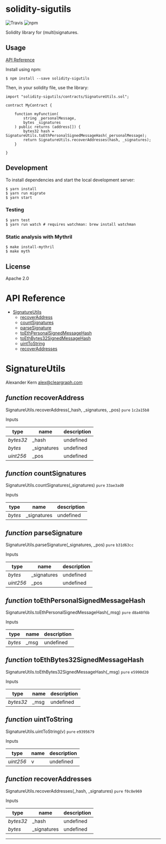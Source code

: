 # solidity-sigutils

![Travis](https://img.shields.io/travis/cleargraphinc/solidity-sigutils.svg) 
![npm](https://img.shields.io/npm/v/solidity-sigutils.svg)

Solidity library for (multi)signatures.

## Usage

[API Reference](#api-reference)

Install using npm:

    $ npm install --save solidity-sigutils

Then, in your solidity file, use the library:

```solidity
import "solidity-sigutils/contracts/SignatureUtils.sol";

contract MyContract {

    function myFunction(
        string _personalMessage,
        bytes _signatures
    ) public returns (address[]) {
        bytes32 hash = SignatureUtils.toEthPersonalSignedMessageHash(_personalMessage);
        return SignatureUtils.recoverAddresses(hash, _signatures);
    }

}
```

## Development

To install dependencies and start the local development server:

    $ yarn install
    $ yarn run migrate
    $ yarn start

### Testing

    $ yarn test
    $ yarn run watch # requires watchman: brew install watchman

### Static analysis with Mythril

    $ make install-mythril
    $ make myth

## License

Apache 2.0

# API Reference
* [SignatureUtils](#signatureutils)
  * [recoverAddress](#function-recoveraddress)
  * [countSignatures](#function-countsignatures)
  * [parseSignature](#function-parsesignature)
  * [toEthPersonalSignedMessageHash](#function-toethpersonalsignedmessagehash)
  * [toEthBytes32SignedMessageHash](#function-toethbytes32signedmessagehash)
  * [uintToString](#function-uinttostring)
  * [recoverAddresses](#function-recoveraddresses)

# SignatureUtils

Alexander Kern <alex@cleargraph.com>

## *function* recoverAddress

SignatureUtils.recoverAddress(_hash, _signatures, _pos) `pure` `1c2a15b8`


Inputs

| **type** | **name** | **description** |
|-|-|-|
| *bytes32* | _hash | undefined |
| *bytes* | _signatures | undefined |
| *uint256* | _pos | undefined |


## *function* countSignatures

SignatureUtils.countSignatures(_signatures) `pure` `33ae3ad0`


Inputs

| **type** | **name** | **description** |
|-|-|-|
| *bytes* | _signatures | undefined |


## *function* parseSignature

SignatureUtils.parseSignature(_signatures, _pos) `pure` `b31d63cc`


Inputs

| **type** | **name** | **description** |
|-|-|-|
| *bytes* | _signatures | undefined |
| *uint256* | _pos | undefined |


## *function* toEthPersonalSignedMessageHash

SignatureUtils.toEthPersonalSignedMessageHash(_msg) `pure` `d8a40f6b`


Inputs

| **type** | **name** | **description** |
|-|-|-|
| *bytes* | _msg | undefined |


## *function* toEthBytes32SignedMessageHash

SignatureUtils.toEthBytes32SignedMessageHash(_msg) `pure` `e5990d20`


Inputs

| **type** | **name** | **description** |
|-|-|-|
| *bytes32* | _msg | undefined |


## *function* uintToString

SignatureUtils.uintToString(v) `pure` `e9395679`


Inputs

| **type** | **name** | **description** |
|-|-|-|
| *uint256* | v | undefined |


## *function* recoverAddresses

SignatureUtils.recoverAddresses(_hash, _signatures) `pure` `f0c8e969`


Inputs

| **type** | **name** | **description** |
|-|-|-|
| *bytes32* | _hash | undefined |
| *bytes* | _signatures | undefined |


---